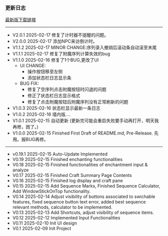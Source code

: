 ### 更新日志

[最新版下载链接](https://github.com/Seymour-ye/shoptitans/raw/refs/heads/main/Qt_MVC_cscalc/dist/序列计算器.exe)

----------------------------------------------
- V2.0.1    2025-02-17      修复了计时器不提醒的问题。
- V2.0.0    2025-02-17      添加NPC来访倒计时。
- V1.1.2    2025-02-17      MINOR CHANGE:序列录入撤销后滚动条自动滚至末尾
- V1.1.1    2025-02-17      修复了附魔序列计算失效的bug
- V1.1.0    2025-02-16      修复了1个BUG,更改了UI
    - UI CHANGE:
        - 操作按钮移至左侧
        - 添加状态栏日志显示条
    - BUG FIX:
        - 修复了空序列点击附魔按钮时闪退的问题
        - 修正了状态栏日志显示格式
        - 修复了点击附魔按钮后附魔序列没有正常刷新的问题
- V1.0.3    2025-02-16      状态栏显示最新一条日志
- V1.0.2    2025-02-16      墙内版....
- V1.0.1    2025-02-15      自动更新 (更新完可能会重启失败要手动再打开，明天我再修，困了。)
- V1.0.0    2025-02-15      Finished First Draft of README.md, Pre-Release. 先用。报BUG再修。

----------------------------------------------

- v0.19.1   2025-02-15      Auto-Update Implemented
- V0.19     2025-02-15      Finished enchanting functionalities
- V0.18     2025-02-15      Finished functionalities of enchantment input & analyze
- V0.17     2025-02-15      Finished Craft Summary Page Contents
- V0.16     2025-02-15      Finished log display and craft pane
- V0.15     2025-02-15      Add Sequence Marks, Finished Sequence Calculator, Add WindowStickOnTop functionality.
- V0.14     2025-02-14      Adjust visibility of buttons associated to swichable features, fixed sequence button text error, added best sequence relevant methods, calculator to be implemented.
- V0.13     2025-02-13      Add Shortcuts, adjust visibility of sequence items.
- V0.12     2025-02-12      Implemented Input Functionalities
- V0.11     2025-02-10      Init UI design
- V0.1      2025-02-09      Init Project

